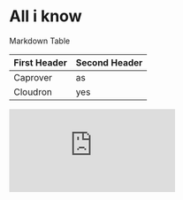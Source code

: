# All i know

Markdown Table

| First Header  | Second Header |
| ------------- | ------------- |
| Caprover  | as |
| Cloudron  | yes  |


<iframe style={{border: 0, width: '100%', height: 450}} allowfullscreen frameborder="0" src="https://raindrop.io/chfmunich/direct-help-27767294/embed" allowfullscreen />